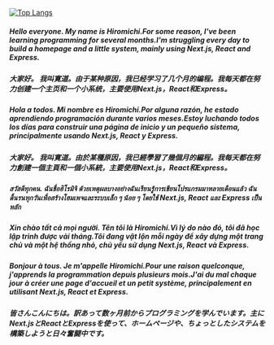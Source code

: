 [![Top Langs](https://github-readme-stats.vercel.app/api/top-langs/?username=hiromichi-code&layout=compact&show_icons=true&theme=radical)](https://github.com/anuraghazra/github-readme-stats)
<br />

##### Hello everyone. My name is Hiromichi.For some reason, I've been learning programming for several months.I'm struggling every day to build a homepage and a little system, mainly using Next.js, React and Express. 

##### 大家好。 我叫寛道。由于某种原因，我已经学习了几个月的编程。我每天都在努力创建一个主页和一个小系统，主要使用Next.js，React和Express。

##### Hola a todos. Mi nombre es Hiromichi.Por alguna razón, he estado aprendiendo programación durante varios meses.Estoy luchando todos los días para construir una página de inicio y un pequeño sistema, principalmente usando Next.js, React y Express.

##### 大家好。 我叫寛道。由於某種原因，我已經學習了幾個月的編程。我每天都在努力創建一個主頁和一個小系統，主要使用Next.js，React和Express。

##### สวัสดีทุกคน. ฉันชื่อฮิโรมิจิ ด้วยเหตุผลบางอย่างฉันเรียนรู้การเขียนโปรแกรมมาหลายเดือนแล้ว ฉันดิ้นรนทุกวันเพื่อสร้างโฮมเพจและระบบเล็ก ๆ น้อย ๆ โดยใช้ Next.js, React และ Express เป็นหลัก

##### Xin chào tất cả mọi người. Tên tôi là Hiromichi.Vì lý do nào đó, tôi đã học lập trình được vài tháng.Tôi đang vật lộn mỗi ngày để xây dựng một trang chủ và một hệ thống nhỏ, chủ yếu sử dụng Next.js, React và Express.

##### Bonjour à tous. Je m'appelle Hiromichi.Pour une raison quelconque, j'apprends la programmation depuis plusieurs mois.J'ai du mal chaque jour à créer une page d'accueil et un petit système, principalement en utilisant Next.js, React et Express.

##### 皆さんこんにちは。訳あって数ヶ月前からプログラミングを学んでいます。主にNext.jsとReactとExpressを使って、ホームページや、ちょっとしたシステムを構築しようと日々奮闘中です。

<!--
**hiromichi-code/hiromichi-code** is a ✨ _special_ ✨ repository because its `README.md` (this file) appears on your GitHub profile.

Here are some ideas to get you started:

- 🔭 I’m currently working on ...
- 🌱 I’m currently learning ...
- 👯 I’m looking to collaborate on ...
- 🤔 I’m looking for help with ...
- 💬 Ask me about ...
- 📫 How to reach me: ...
- 😄 Pronouns: ...
- ⚡ Fun fact: ...
-->
